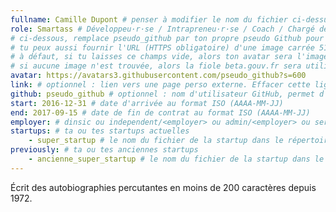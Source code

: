 ```yaml
---
fullname: Camille Dupont # penser à modifier le nom du fichier ci-dessus en prenom.nom.md !
role: Smartass # Développeu·r·se / Intrapreneu·r·se / Coach / Chargé de développement / ...
# ci-dessous, remplace pseudo_github par ton propre pseudo Github pour utiliser la photo de ton profil
# tu peux aussi fournir l'URL (HTTPS obligatoire) d'une image carrée 512x512 minimum
# à défaut, si tu laisses ce champs vide, alors ton avatar sera l'image prenom.nom du dossier /img/authors/
# si aucune image n'est trouvée, alors la fiole beta.gouv.fr sera utilisée sur le site
avatar: https://avatars3.githubusercontent.com/pseudo_github?s=600
link: # optionnel : lien vers une page perso externe. Effacer cette ligne si rien à mettre.
github: pseudo_github # optionnel : nom d'utilisateur GitHub, permet d'être ajouté automatiquement à l'organisation GitHub betagouv
start: 2016-12-31 # date d'arrivée au format ISO (AAAA-MM-JJ)
end: 2017-09-15 # date de fin de contrat au format ISO (AAAA-MM-JJ)
employer: # dinsic ou independent/<employer> ou admin/<employer> ou service/octo
startups: # ta ou tes startups actuelles
    - super_startup # le nom du fichier de la startup dans le répertoire /content/_startups/ sans l'extension .md
previously: # ta ou tes anciennes startups
    - ancienne_super_startup # le nom du fichier de la startup dans le répertoire /content/_startups/ sans l'extension .md
---
```


Écrit des autobiographies percutantes en moins de 200 caractères depuis 1972.
